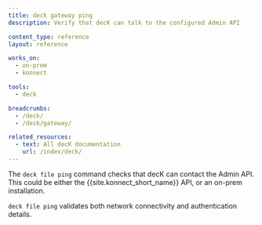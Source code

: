 ```yaml
---
title: deck gateway ping
description: Verify that decK can talk to the configured Admin API

content_type: reference
layout: reference

works_on:
  - on-prem
  - konnect

tools:
  - deck

breadcrumbs:
  - /deck/
  - /deck/gateway/

related_resources:
  - text: All decK documentation
    url: /index/deck/
---
```


The `deck file ping` command checks that decK can contact the Admin API. This could be either the {{site.konnect_short_name}} API, or an on-prem installation.

`deck file ping` validates both network connectivity and authentication details.
